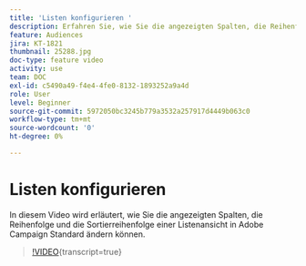 ```yaml
---
title: 'Listen konfigurieren '
description: Erfahren Sie, wie Sie die angezeigten Spalten, die Reihenfolge und die Sortierreihenfolge einer Listenansicht in Adobe Campaign Standard ändern können.
feature: Audiences
jira: KT-1821
thumbnail: 25288.jpg
doc-type: feature video
activity: use
team: DOC
exl-id: c5490a49-f4e4-4fe0-8132-1893252a9a4d
role: User
level: Beginner
source-git-commit: 5972050bc3245b779a3532a257917d4449b063c0
workflow-type: tm+mt
source-wordcount: '0'
ht-degree: 0%

---
```


# Listen konfigurieren

In diesem Video wird erläutert, wie Sie die angezeigten Spalten, die Reihenfolge und die Sortierreihenfolge einer Listenansicht in Adobe Campaign Standard ändern können.

>[!VIDEO](https://video.tv.adobe.com/v/25288/?learn=on){transcript=true}
